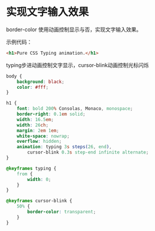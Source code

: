 # 实现文字输入效果

border-color 使用动画控制显示与否，实现文字输入效果。

示例代码：

```html
<h1>Pure CSS Typing animation.</h1>
```
typing步进动画控制文字显示，cursor-blink动画控制光标闪烁

```scss
body {
    background: black;
    color: #fff;
}

h1 {
    font: bold 200% Consolas, Monaco, monospace;
    border-right: 0.1em solid;
    width: 16.5em;
    width: 26ch;
    margin: 2em 1em;
    white-space: nowrap;
    overflow: hidden;
    animation: typing 3s steps(26, end),
        cursor-blink 0.3s step-end infinite alternate;
}

@keyframes typing {
    from {
        width: 0;
    }
}

@keyframes cursor-blink {
    50% {
        border-color: transparent;
    }
}
```
